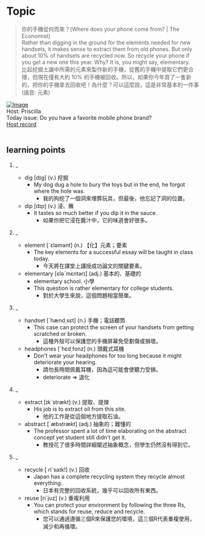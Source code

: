 # Topic

> 你的手機從何而來？(Where does your phone come from? | The Economist) <br>
> Rather than digging in the ground for the elements needed for new handsets, it makes sense to extract them from old phones. But only about 10% of handsets are recycled now. So recycle your phone if you get a new one this year. Why? It is, you might say, elementary.  <br>
> 比起挖掘土讓中所需的元素來製作新的手機，從舊的手機中提取它們更合理，但現在僅有大約 10% 的手機被回收。所以，如果你今年買了一隻新的，把你的手機拿去回收吧！為什麼？可以這麼說，這是非常基本的一件事 (諧音: 元素) <br>

[![Image](https://cdn.voicetube.com/assets/thumbnails/cKvGzS8LYbY.jpg)](https://www.youtube.com/embed/cKvGzS8LYbY?rel=0&showinfo=0&cc_load_policy=0&controls=1&autoplay=1&iv_load_policy=3&playsinline=1&wmode=transparent&start=125&end=143&enablejsapi=1&origin=https://tw.voicetube.com&widgetid=1)<br>
Host: Priscilla
<br>Today issue: Do you have a favorite mobile phone brand?
<br>
[Host record](https://cdn.voicetube.com/tmp/everyday_records/priscilla.huang/2400.mp3)
<br><br>
## learning points
1. _
	* dig [dɪg] (v.) 挖掘
		- My dog dug a hole to bury the toys but in the end, he forgot where the hole was.
			+ 我的狗挖了一個洞來埋葬玩具，但最後，他忘記了洞的位置。
	* dip [dɪp] (v.) 浸、蘸
		- It tastes so much better if you dip it in the sauce.
			+ 如果你把它浸在醬汁中，它的味道會好很多。

2. _
	* element [ˋɛləmənt] (n.) 【化】元素；要素
		- The key elements for a successful essay will be taught in class today.
			+ 今天將在課堂上講授成功論文的關鍵要素。
	* elementary [ɛləˋmɛntərɪ] (adj.) 基本的、基礎的
		- elementary school. 小學
		- This question is rather elementary for college students.
			+ 對於大學生來說，這個問題相當簡單。

3. _
	* handset [ˋhænd͵sɛt] (n.) 手機；電話聽筒
		- This case can protect the screen of your handsets from getting scratched or broken.
			+ 這種外殼可以保護您的手機屏幕免受劃傷或損壞。
	* headphones [ˋhɛd͵fonz] (n.) 頭戴式耳機
		- Don't wear your headphones for too long because it might deteriorate your hearing.
			+ 請勿長時間佩戴耳機，因為這可能會使聽力受損。
			+ deteriorate  => 退化

4. _
	* extract [ɪkˋstrækt] (v.) 提取、提煉
		- His job is to extract oil from this site.
			+ 他的工作是從這個地方提取石油。
	* abstract [ˋæbstrækt] (adj.) 抽象的；難懂的
		- The professor spent a lot of time elaborating on the abstract concept yet student still didn't get it.
			+ 教授花了很多時間詳細闡述抽象概念，但學生仍然沒有得到它。

5. _
	* recycle [ riˋsaɪk!] (v.) 回收
		- Japan has a complete recycling system they recycle almost everything.
			+ 日本有完整的回收系統，幾乎可以回收所有東西。
	* reuse [riˋjuz] (v.) 重複利用
		- You can protect your environment by following the three Rs, which stands for reuse, reduce and recycle.
			+ 您可以通過遵循三個R來保護您的環境，這三個R代表重複使用，減少和再循環。
